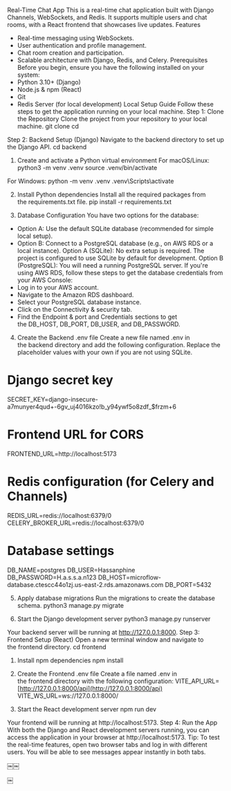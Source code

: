 Real-Time Chat App
This is a real-time chat application built with Django Channels, WebSockets, and Redis. It supports multiple users and chat rooms, with a React frontend that showcases live updates.
Features
* Real-time messaging using WebSockets.
* User authentication and profile management.
* Chat room creation and participation.
* Scalable architecture with Django, Redis, and Celery.
Prerequisites
Before you begin, ensure you have the following installed on your system:
* Python 3.10+ (Django)
* Node.js & npm (React)
* Git
* Redis Server (for local development)
Local Setup Guide
Follow these steps to get the application running on your local machine.
Step 1: Clone the Repository
Clone the project from your repository to your local machine.
git clone <your-repository-url>
cd <your-repository-name>

Step 2: Backend Setup (Django)
Navigate to the backend directory to set up the Django API.
cd backend

1. Create and activate a Python virtual environment
For macOS/Linux:
python3 -m venv .venv
source .venv/bin/activate

For Windows:
python -m venv .venv
.venv\Scripts\activate

2. Install Python dependencies
Install all the required packages from the requirements.txt file.
pip install -r requirements.txt

3. Database Configuration
You have two options for the database:
* Option A: Use the default SQLite database (recommended for simple local setup).
* Option B: Connect to a PostgreSQL database (e.g., on AWS RDS or a local instance).
Option A (SQLite): No extra setup is required. The project is configured to use SQLite by default for development.
Option B (PostgreSQL): You will need a running PostgreSQL server. If you're using AWS RDS, follow these steps to get the database credentials from your AWS Console:
* Log in to your AWS account.
* Navigate to the Amazon RDS dashboard.
* Select your PostgreSQL database instance.
* Click on the Connectivity & security tab.
* Find the Endpoint & port and Credentials sections to get the DB_HOST, DB_PORT, DB_USER, and DB_PASSWORD.
4. Create the Backend .env file
Create a new file named .env in the backend directory and add the following configuration. Replace the placeholder values with your own if you are not using SQLite.
# Django secret key
SECRET_KEY=django-insecure-a7munyer4qud+-6gv_uj4016kzo!b_y94ywf5o8zdf_$frzm+6

# Frontend URL for CORS
FRONTEND_URL=http://localhost:5173

# Redis configuration (for Celery and Channels)
REDIS_URL=redis://localhost:6379/0
CELERY_BROKER_URL=redis://localhost:6379/0

# Database settings
DB_NAME=postgres
DB_USER=Hassanphine
DB_PASSWORD=H.a.s.s.a.n123
DB_HOST=microflow-database.ctescc44o1zj.us-east-2.rds.amazonaws.com
DB_PORT=5432

5. Apply database migrations
Run the migrations to create the database schema.
python3 manage.py migrate

6. Start the Django development server
python3 manage.py runserver

Your backend server will be running at http://127.0.0.1:8000.
Step 3: Frontend Setup (React)
Open a new terminal window and navigate to the frontend directory.
cd frontend

1. Install npm dependencies
npm install

2. Create the Frontend .env file
Create a file named .env in the frontend directory with the following configuration:
VITE_API_URL=[http://127.0.0.1:8000/api](http://127.0.0.1:8000/api)
VITE_WS_URL=ws://127.0.0.1:8000/

3. Start the React development server
npm run dev

Your frontend will be running at http://localhost:5173.
Step 4: Run the App
With both the Django and React development servers running, you can access the application in your browser at http://localhost:5173.
Tip: To test the real-time features, open two browser tabs and log in with different users. You will be able to see messages appear instantly in both tabs.


￼￼

￼
